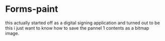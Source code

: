 # Forms-paint
this actually started off as a digital signing application and turned out to be this 
i just want to know how to save the pannel 1 contents as a bitmap image.

